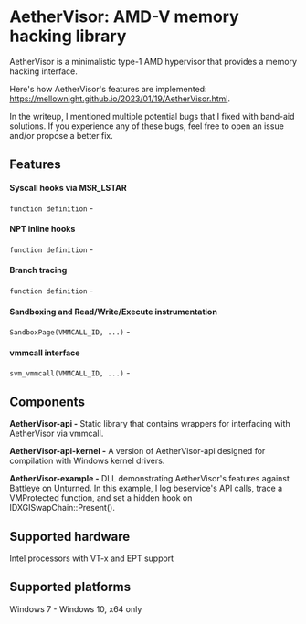 # AetherVisor: AMD-V memory hacking library

AetherVisor is a minimalistic type-1 AMD hypervisor that provides a memory hacking interface.  

Here's how AetherVisor's features are implemented: https://mellownight.github.io/2023/01/19/AetherVisor.html. 

In the writeup, I mentioned multiple potential bugs that I fixed with band-aid solutions. If you experience any of these bugs, feel free to open an issue and/or propose a better fix.

## Features
#### Syscall hooks via MSR_LSTAR
```function definition``` - 


#### NPT inline hooks
```function definition``` - 

#### Branch tracing
```function definition``` - 

#### Sandboxing and Read/Write/Execute instrumentation
```SandboxPage(VMMCALL_ID, ...)``` - 

#### vmmcall interface
```svm_vmmcall(VMMCALL_ID, ...)``` -

## Components ##

**AetherVisor-api -** Static library that contains wrappers for interfacing with AetherVisor via vmmcall.

**AetherVisor-api-kernel -** A version of AetherVisor-api designed for compilation with Windows kernel drivers.

**AetherVisor-example -** DLL demonstrating AetherVisor's features against Battleye on Unturned. In this example, I log beservice's API calls, trace a VMProtected function, and set a hidden hook on IDXGISwapChain::Present().

## Supported hardware ##
 Intel processors with VT-x and EPT support

## Supported platforms ##
 Windows 7 - Windows 10, x64 only
 
